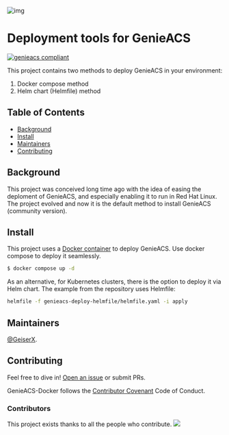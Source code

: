 ![img](https://github.com/GeiserX/genieacs-docker/blob/extra/logo.jpg?raw=true)
# Deployment tools for GenieACS

[![genieacs compliant](https://img.shields.io/github/license/GeiserX/genieacs-docker)](https://github.com/GeiserX/genieacs-docker/blob/main/LICENSE)

This project contains two methods to deploy GenieACS in your environment: 
1. Docker compose method
2. Helm chart (Helmfile) method

## Table of Contents

- [Background](#background)
- [Install](#install)
- [Maintainers](#maintainers)
- [Contributing](#contributing)

## Background

This project was conceived long time ago with the idea of easing the deploment of GenieACS, and especially enabling it to run in Red Hat Linux. The project evolved and now it is the default method to install GenieACS (community version).

## Install

This project uses a [Docker container](https://hub.docker.com/repository/docker/drumsergio/genieacs) to deploy GenieACS. Use docker compose to deploy it seamlessly.

```sh
$ docker compose up -d
```

As an alternative, for Kubernetes clusters, there is the option to deploy it via Helm chart. The example from the repository uses Helmfile:

```bash
helmfile -f genieacs-deploy-helmfile/helmfile.yaml -i apply
```

## Maintainers

[@GeiserX](https://github.com/GeiserX).

## Contributing

Feel free to dive in! [Open an issue](https://github.com/GeiserX/genieacs-docker/issues/new) or submit PRs.

GenieACS-Docker follows the [Contributor Covenant](http://contributor-covenant.org/version/2/1/) Code of Conduct.

### Contributors

This project exists thanks to all the people who contribute. 
<a href="https://github.com/GeiserX/genieacs-docker/graphs/contributors"><img src="https://opencollective.com/genieacs-docker/contributors.svg?width=890&button=false" /></a>